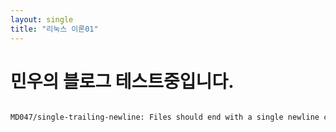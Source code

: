 ```yaml
---
layout: single
title: "리눅스 이론01"
---
```


# 민우의 블로그 테스트중입니다.

```HTML

MD047/single-trailing-newline: Files should end with a single newline charactermarkdownlint


```
